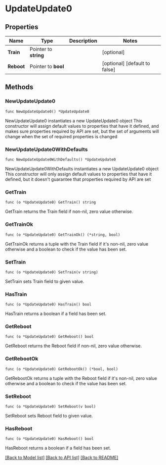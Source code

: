 # UpdateUpdate0

## Properties

Name | Type | Description | Notes
------------ | ------------- | ------------- | -------------
**Train** | Pointer to **string** |  | [optional] 
**Reboot** | Pointer to **bool** |  | [optional] [default to false]

## Methods

### NewUpdateUpdate0

`func NewUpdateUpdate0() *UpdateUpdate0`

NewUpdateUpdate0 instantiates a new UpdateUpdate0 object
This constructor will assign default values to properties that have it defined,
and makes sure properties required by API are set, but the set of arguments
will change when the set of required properties is changed

### NewUpdateUpdate0WithDefaults

`func NewUpdateUpdate0WithDefaults() *UpdateUpdate0`

NewUpdateUpdate0WithDefaults instantiates a new UpdateUpdate0 object
This constructor will only assign default values to properties that have it defined,
but it doesn't guarantee that properties required by API are set

### GetTrain

`func (o *UpdateUpdate0) GetTrain() string`

GetTrain returns the Train field if non-nil, zero value otherwise.

### GetTrainOk

`func (o *UpdateUpdate0) GetTrainOk() (*string, bool)`

GetTrainOk returns a tuple with the Train field if it's non-nil, zero value otherwise
and a boolean to check if the value has been set.

### SetTrain

`func (o *UpdateUpdate0) SetTrain(v string)`

SetTrain sets Train field to given value.

### HasTrain

`func (o *UpdateUpdate0) HasTrain() bool`

HasTrain returns a boolean if a field has been set.

### GetReboot

`func (o *UpdateUpdate0) GetReboot() bool`

GetReboot returns the Reboot field if non-nil, zero value otherwise.

### GetRebootOk

`func (o *UpdateUpdate0) GetRebootOk() (*bool, bool)`

GetRebootOk returns a tuple with the Reboot field if it's non-nil, zero value otherwise
and a boolean to check if the value has been set.

### SetReboot

`func (o *UpdateUpdate0) SetReboot(v bool)`

SetReboot sets Reboot field to given value.

### HasReboot

`func (o *UpdateUpdate0) HasReboot() bool`

HasReboot returns a boolean if a field has been set.


[[Back to Model list]](../README.md#documentation-for-models) [[Back to API list]](../README.md#documentation-for-api-endpoints) [[Back to README]](../README.md)


